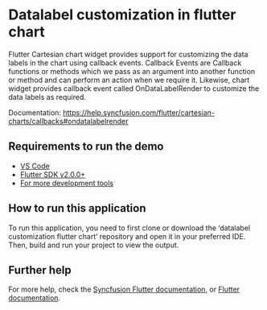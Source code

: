 # Datalabel customization in flutter chart

Flutter Cartesian chart widget provides support for customizing the data labels in the chart using callback events. Callback Events are Callback functions or methods which we pass as an argument into another function or method and can perform an action when we require it. Likewise, chart widget provides callback event called OnDataLabelRender to customize the data labels as required. 

Documentation: https://help.syncfusion.com/flutter/cartesian-charts/callbacks#ondatalabelrender 

## Requirements to run the demo
* [VS Code](https://code.visualstudio.com/download)
* [Flutter SDK v2.0.0+](https://flutter.dev/docs/development/tools/sdk/overview)
* [For more development tools](https://flutter.dev/docs/development/tools/devtools/overview)

## How to run this application
To run this application, you need to first clone or download the ‘datalabel customization flutter chart’ repository and open it in your preferred IDE. Then, build and run your project to view the output.

## Further help
For more help, check the [Syncfusion Flutter documentation](https://help.syncfusion.com/flutter/introduction/overview), or
 [Flutter documentation](https://flutter.dev/docs/get-started/install).

